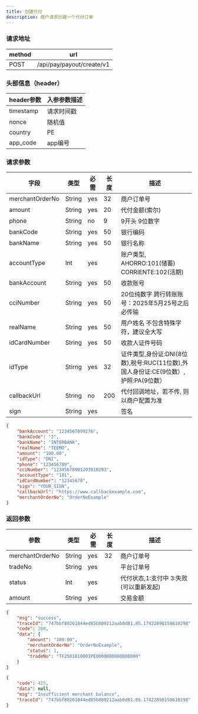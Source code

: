 ```yaml
---
title: 创建代付
description: 商户请求创建一个代付订单
---
```


### 请求地址

| method | url                       |
| ------ | ------------------------- |
| POST   | /api/pay/payout/create/v1 |

### 头部信息（header）

| header参数                  | 入参参数描述 |
|---------------------------|--------|
| timestamp                 | 请求时间戳  |
| nonce                     | 随机值    |
| country                   | PE |
| app_code                  | app编号  |

### 请求参数

| 字段              | 类型   | 必需  | 长度  | 描述                                                        |
|-----------------| ------ |-----|-----|-----------------------------------------------------------|
| merchantOrderNo | String | yes | 32  | 商户订单号                                                     |
| amount          | String | yes | 20  | 代付金额(索尔)                                                  |
| phone           | String | no  | 9   | 9开头 9位数字                                                  |
| bankCode        | String | yes | 50  | 银行编码                                                      |
| bankName        | String | yes | 50  | 银行名称                                                      |
| accountType     | Int    | yes |     | 账户类型, AHORRO:101(储蓄) CORRIENTE:102(活期)                    |
| bankAccount     | String | yes | 50  | 收款账号                                                      |
| cciNumber       | String | yes | 50  | 20位纯数字 跨行转账账号：2025年5月25号之后必传输                             |
| realName        | String | yes | 50  | 用户姓名 不包含特殊字符，建议全大写                                        |
| idCardNumber    | String | yes | 50  | 收款人证件号码                                                   |
| idType          | Stirng | yes | 32  | 证件类型,身份证:DNI(8位数),税号:RUC(11位数),外国人身份证:CE(9位数）, 护照:PA(9位数） |
| callbackUrl     | String | no  | 200 | 代付回调地址，若不传, 则以商户配置为准                                      |
| sign            | String | yes |     | 签名                                                        |

```json title=请求示例
{
    "bankAccount": "1234567899276",
    "bankCode": "2",
    "bankName": "INTERBANK",
    "realName": "TEEMO",
    "amount": "100.00",
    "idType": "DNI",
    "phone": "123456789",
    "cciNumber": "12345678901203910293",
    "accountType": "101",
    "idCardNumber": "12345678",
    "sign": "YOUR_SIGN",
    "callbackUrl": "https://www.callbackexample.com",
    "merchantOrderNo": "OrderNoExample"
}

```

### 返回参数

| 参数            | 类型   | 必需 | 长度 | 描述                          |
| --------------- | ------ | ---- | ---- | ----------------------------- |
| merchantOrderNo | String | yes  | 32   | 商户订单号                    |
| tradeNo         | String | yes  |      | 平台订单号                    |
| status          | Int | yes  |      | 代付状态,1:支付中 3:失败(可以重新发起) |
| amount          | String | yes  |      | 交易金额                      |

```json title=成功示例
{
    "msg": "success",
    "traceId": "747bbf80261844ed85b809212aab0d81.85.17422898158610298",
    "code": 200,
    "data": {
        "amount": "100.00",
        "merchantOrderNo": "OrderNoExample",
        "status": 1,
        "tradeNo": "TF2501010001PE0000000000000000"
    }
}
```
```json title=失败示例
{
    "code": 425,
    "data": null,
    "msg": "Insufficient merchant balance",
    "traceId": "747bbf80261844ed85b809212aab0d81.85.17422898158610298"
}
```
